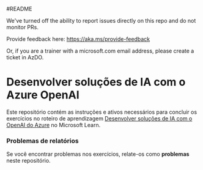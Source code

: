 #README

We've turned off the ability to report issues directly on this repo and do not monitor PRs.

Provide feedback here: https://aka.ms/provide-feedback

Or, if you are a trainer with a microsoft.com email address, please create a ticket in AzDO.

# Desenvolver soluções de IA com o Azure OpenAI

Este repositório contém as instruções e ativos necessários para concluir os exercícios no roteiro de aprendizagem [Desenvolver soluções de IA com o OpenAI do Azure](https://learn.microsoft.com/training/paths/develop-ai-solutions-azure-openai/) no Microsoft Learn.

### Problemas de relatórios

Se você encontrar problemas nos exercícios, relate-os como **problemas** neste repositório.
